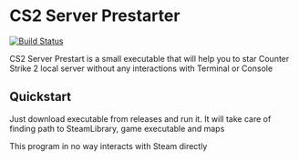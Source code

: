 # CS2 Server Prestarter

[![Build Status](https://github.com/Veritaris/cs2server_prestarter/actions/workflows/release.yml/badge.svg)](https://github.com/emilk/eframe_template/actions?workflow=CI)

CS2 Server Prestart is a small executable that will help you to star Counter Strike 2 local server
without any interactions with Terminal or Console

## Quickstart
Just download executable from releases and run it. It will take care of finding path to SteamLibrary, game executable and maps

This program in no way interacts with Steam directly
